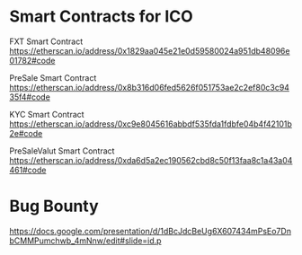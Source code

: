 # Smart Contracts for ICO
FXT Smart Contract
https://etherscan.io/address/0x1829aa045e21e0d59580024a951db48096e01782#code

PreSale Smart Contract
https://etherscan.io/address/0x8b316d06fed5626f051753ae2c2ef80c3c9435f4#code

KYC Smart Contract
https://etherscan.io/address/0xc9e8045616abbdf535fda1fdbfe04b4f42101b2e#code

PreSaleValut Smart Contract
https://etherscan.io/address/0xda6d5a2ec190562cbd8c50f13faa8c1a43a04461#code


# Bug Bounty
https://docs.google.com/presentation/d/1dBcJdcBeUg6X607434mPsEo7DnbCMMPumchwb_4mNnw/edit#slide=id.p
